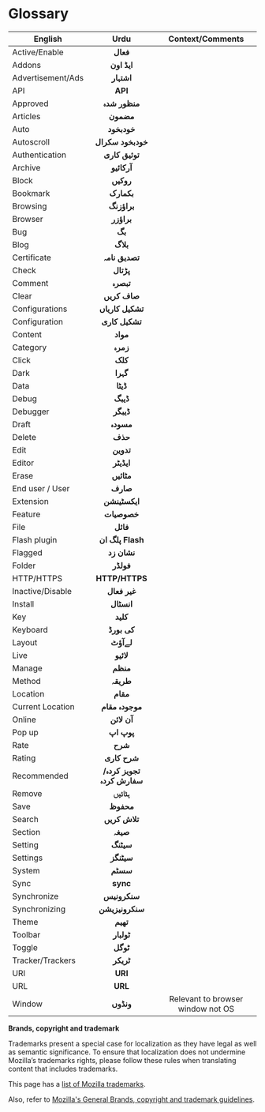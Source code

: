 # Glossary

| English         | Urdu         |Context/Comments |
| ------------- |:-------------:|:-------------:|
| Active/Enable |**فعال**|
| Addons  |**ایڈ اون**|
| Advertisement/Ads |**اشتہار**|
| API  |**API**|
| Approved |**منظور شدہ**|
| Articles |**مضمون**|
| Auto |**خودبخود**|
| Autoscroll  |**خودبخود سکرال**|
| Authentication |**توثيق کارى**|
| Archive |**آرکائیو**|
| Block |**روکیں**|
| Bookmark  |**بکمارک**|
| Browsing |**براؤزنگ**|
| Browser |**براؤزر**|
| Bug |**بگ**|
| Blog |**بلاگ**|
| Certificate |**تصدیق نامہ**|
| Check |**پڑتال**|
| Comment |**تبصرہ**|
| Clear | **صاف کریں**|
| Configurations |**تشکیل کاریاں**|
| Configuration |**تشکیل کاری**|
| Content |**مواد**|
| Category |**زمرہ**|
| Click |**کلک**|
| Dark |**گہرا**|
| Data |**ڈیٹا**|
| Debug |**ڈیبگ**|
| Debugger | **ڈیبگر**|
| Draft |**مسودہ**|
| Delete |**حذف**|
|Edit |**تدوین**|
|Editor |**ایڈیٹر**|
|Erase |**مٹائیں**|
|End user / User |**صارف**|
|Extension |**ایکسٹینشن**|
|Feature|**خصوصیات**|
|File |**فائل**|
|Flash plugin|**پلگ ان Flash**|
|Flagged |**نشان زد**|
|Folder |**فولڈر**|
|HTTP/HTTPS|**HTTP/HTTPS**|
|Inactive/Disable |**غیر فعال**|
|Install |**انسٹال**|
|Key |**کلید**|
|Keyboard |**کی بورڈ**|
|Layout |**لےآؤٹ**|
|Live |**لائیو**|
|Manage |**منظم**|
|Method |**طریقہ**|
|Location |**مقام**|
|Current Location|**موجودہ مقام**|
|Online |**آن لائن**|
|Pop up|**پوپ اپ**|
|Rate |**شرح**|
|Rating |**شرح کاری**|
|Recommended |**تجویز کردہ/سفارش کردہ**|
|Remove|**ہٹائیں**|
|Save |**محفوظ**|
|Search |**تلاش کریں**|
|Section |**صیغہ**|
|Setting |**سیٹنگ**|
|Settings |**سیٹنگز**|
|System |**سسٹم**|
|Sync |**sync**|
|Synchronize |**سنکرونیس**|
|Synchronizing|**سنکرونیزیشن**|
|Theme|**تھیم**|
|Toolbar |**ٹولبار**|
|Toggle |**ٹوگل**|
|Tracker/Trackers |**ٹریکر**|
|URI|**URI**|
|URL|**URL**|
|Window |**ونڈوں**|Relevant to browser window not OS|

**Brands, copyright and trademark**

Trademarks present a special case for localization as they have legal as well as semantic significance. To ensure that localization does not undermine Mozilla’s trademarks rights, please follow these rules when translating content that includes trademarks.

This page has a [list of Mozilla trademarks](https://www.mozilla.org/en-US/foundation/trademarks/list/).

Also, refer to [Mozilla's General Brands, copyright and trademark guidelines](https://mozilla-l10n.github.io/styleguides/mozilla_general/#brands-copyright-and-trademark).
